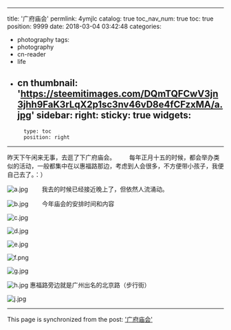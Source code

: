 
---
title: '广府庙会'
permlink: 4ymjlc
catalog: true
toc_nav_num: true
toc: true
position: 9999
date: 2018-03-04 03:42:48
categories:
- photography
tags:
- photography
- cn-reader
- life
- cn
thumbnail: 'https://steemitimages.com/DQmTQFCwV3jn3jhh9FaK3rLqX2p1sc3nv46vD8e4fCFzxMA/a.jpg'
sidebar:
    right:
        sticky: true
widgets:
    -
        type: toc
        position: right
---


昨天下午闲来无事，去逛了下广府庙会。
　　每年正月十五的时候，都会举办类似的活动，一般都集中在以惠福路那边，考虑到人会很多，不方便带小孩子，我便自己去了。：）

![a.jpg](https://steemitimages.com/DQmTQFCwV3jn3jhh9FaK3rLqX2p1sc3nv46vD8e4fCFzxMA/a.jpg)
　　我去的时候已经接近晚上了，但依然人流涌动。

![b.jpg](https://steemitimages.com/DQmfDrk8ScQ1CySTMjZSnyK1rggyT2FdG6GhGBeCWBJ7Hsu/b.jpg)
　　今年庙会的安排时间和内容

![c.jpg](https://steemitimages.com/DQmWwJfcU3zx6WkrtHrGAfimET5XSowpMZZUnSpXYua4QWN/c.jpg)

![d.jpg](https://steemitimages.com/DQmccFLGGT22rWhgqLSnvAD834KnusX5eyG7MCtNpEzEUNQ/d.jpg)

![e.jpg](https://steemitimages.com/DQmS3uwWc98mFbra8ioVQHDGkSuWXsYBq2cQs14H9unHAtV/e.jpg)

![f.png](https://steemitimages.com/DQmWwFNJ9Agu9iZUPGNBDpyT5N1BzGeEGD2tSrmX3ksDvMo/f.png)

![g.jpg](https://steemitimages.com/DQmXPFWq4xXAQcSW8VMS1YDWECrMHjtXsKN5HCCRki1Wtxm/g.jpg)

![h.jpg](https://steemitimages.com/DQmUFH4rhu1WScaKd18AeYbBqrf6QdZqVPzEJfs7vAchxCY/h.jpg)
惠福路旁边就是广州出名的北京路（步行街） 

![j.jpg](https://steemitimages.com/DQmd4Vb1W5qbaskP5Q3VmPj1Ss62xobeH9rXkHsEStXeLZi/j.jpg)

- - -

This page is synchronized from the post: ['广府庙会'](https://steemit.com/@rivalhw/4ymjlc)
